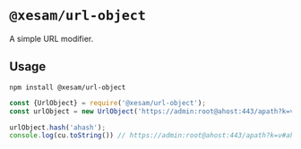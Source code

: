 # `@xesam/url-object`

A simple URL modifier.

## Usage

```shell script
npm install @xesam/url-object
```

```javascript
const {UrlObject} = require('@xesam/url-object');
const urlObject = new UrlObject('https://admin:root@ahost:443/apath?k=v');

urlObject.hash('ahash');
console.log(cu.toString()) // https://admin:root@ahost:443/apath?k=v#ahash
```
